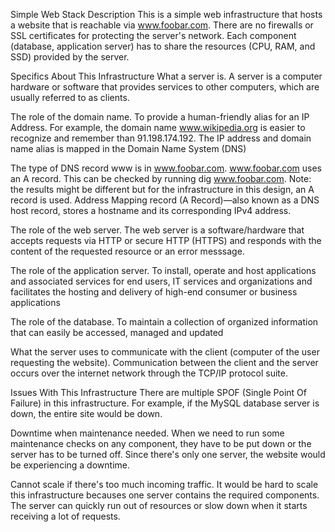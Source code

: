 Simple Web Stack
Description
This is a simple web infrastructure that hosts a website that is reachable via www.foobar.com. There are no firewalls or SSL certificates for protecting the server's network. Each component (database, application server) has to share the resources (CPU, RAM, and SSD) provided by the server.

Specifics About This Infrastructure
What a server is.
A server is a computer hardware or software that provides services to other computers, which are usually referred to as clients.

The role of the domain name.
To provide a human-friendly alias for an IP Address. For example, the domain name www.wikipedia.org is easier to recognize and remember than 91.198.174.192. The IP address and domain name alias is mapped in the Domain Name System (DNS)

The type of DNS record www is in www.foobar.com.
www.foobar.com uses an A record. This can be checked by running dig www.foobar.com.
Note: the results might be different but for the infrastructure in this design, an A record is used.
Address Mapping record (A Record)—also known as a DNS host record, stores a hostname and its corresponding IPv4 address.

The role of the web server.
The web server is a software/hardware that accepts requests via HTTP or secure HTTP (HTTPS) and responds with the content of the requested resource or an error messsage.

The role of the application server.
To install, operate and host applications and associated services for end users, IT services and organizations and facilitates the hosting and delivery of high-end consumer or business applications

The role of the database.
To maintain a collection of organized information that can easily be accessed, managed and updated

What the server uses to communicate with the client (computer of the user requesting the website).
Communication between the client and the server occurs over the internet network through the TCP/IP protocol suite.

Issues With This Infrastructure
There are multiple SPOF (Single Point Of Failure) in this infrastructure.
For example, if the MySQL database server is down, the entire site would be down.

Downtime when maintenance needed.
When we need to run some maintenance checks on any component, they have to be put down or the server has to be turned off. Since there's only one server, the website would be experiencing a downtime.

Cannot scale if there's too much incoming traffic.
It would be hard to scale this infrastructure becauses one server contains the required components. The server can quickly run out of resources or slow down when it starts receiving a lot of requests.
